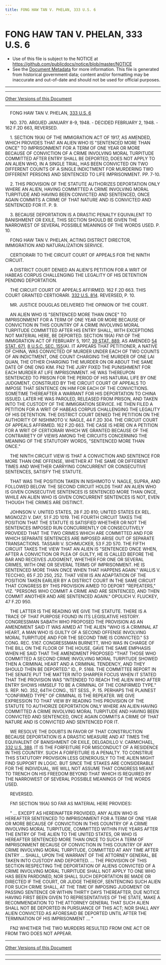 ```yaml
---
title: FONG HAW TAN V. PHELAN, 333 U.S. 6
---
```


# FONG HAW TAN V. PHELAN, 333 U.S. 6

* Use of this file is subject to the NOTICE at https://github.com/publicdocs/notice/blob/master/NOTICE
* See the [Document Metadata](../../../index.md) for more information.
  This file is generated from historical government data; content and/or formatting may be inaccurate and out-of-date and should not be used for official purposes.

----------
----------

[Other Versions of this Document](https://publicdocs.github.io/go/links?ns=uslm-x&ref=%2Fus%2Fcourts%2Fscotus%2FusReporter%2F333%2F6)

----------

    FONG HAW TAN V. PHELAN, [333 U.S. 6][/us/courts/scotus/usReporter/333/6]

    NO. 370.  ARGUED JANUARY 8-9, 1948.  - DECIDED FEBRUARY 2, 1948.  - 162 F.2D 663, REVERSED.

    1.  SECTION 19(A) OF THE IMMIGRATION ACT OF 1917, AS AMENDED, WHICH PROVIDES THAT AN ALIEN WHO IS "SENTENCED MORE THAN ONCE" TO IMPRISONMENT FOR A TERM OF ONE YEAR OR MORE BECAUSE OF CONVICTION OF A CRIME INVOLVING MORAL TURPITUDE COMMITTED AFTER ENTRY SHALL BE DEPORTED, DOES NOT APPLY TO AN ALIEN WHO, IN A SINGLE TRIAL, HAS BEEN CONVICTED ON TWO DIFFERENT COUNTS OF A SINGLE INDICTMENT FOR MURDERING TWO DIFFERENT PERSONS AND SENTENCED TO LIFE IMPRISONMENT.  PP. 7-10.

    2.  THIS PROVISION OF THE STATUTE AUTHORIZES DEPORTATION ONLY WHERE AN ALIEN, HAVING COMMITTED A CRIME INVOLVING MORAL TURPITUDE AND HAVING BEEN CONVICTED AND SENTENCED, ONCE AGAIN COMMITS A CRIME OF THAT NATURE AND IS CONVICTED AND SENTENCED FOR IT.  P. 9.

    3.  BECAUSE DEPORTATION IS A DRASTIC PENALTY EQUIVALENT TO BANISHMENT OR EXILE, THIS SECTION SHOULD BE GIVEN THE NARROWEST OF SEVERAL POSSIBLE MEANINGS OF THE WORDS USED.  P. 10.

    FONG HAW TAN V. PHELAN, ACTING DISTRICT DIRECTOR, IMMIGRATION AND NATURALIZATION SERVICE.

    CERTIORARI TO THE CIRCUIT COURT OF APPEALS FOR THE NINTH CIRCUIT.

    A DISTRICT COURT DENIED AN ALIEN'S PETITION FOR A WRIT OF HABEAS CORPUS CHALLENGING THE LEGALITY OF HIS DETENTION PENDING DEPORTATION.

    THE CIRCUIT COURT OF APPEALS AFFIRMED.  162 F.2D 663.  THIS COURT GRANTED CERTIORARI.  [332 U.S. 814][/us/courts/scotus/usReporter/332/814].  REVERSED, P. 10.

    MR. JUSTICE DOUGLAS DELIVERED THE OPINION OF THE COURT.

    AN ALIEN WHO IS "SENTENCED MORE THAN ONCE" TO IMPRISONMENT FOR A TERM OF ONE YEAR OR MORE BECAUSE OF CONVICTION IN THIS COUNTRY OF A CRIME INVOLVING MORAL TURPITUDE COMMITTED AFTER HIS ENTRY SHALL, WITH EXCEPTIONS NOT MATERIAL HERE, BE DEPORTED.  SECTION 19(A)  FN1  OF THE IMMIGRATION ACT OF FEBRUARY 5, 1917, [39 STAT. 889][/us/stat/39/889], AS AMENDED [54 STAT. 671][/us/stat/54/671], [8 U.S.C. SEC. 155][/us/usc/t8/s155](A).  IT APPEARS THAT PETITIONER, A NATIVE OF CHINA, WAS CONVICTED OF MURDER UNDER EACH OF TWO COUNTS OF AN INDICTMENT, ONE COUNT CHARGING THE MURDER OF ONE LAI QUAN, THE OTHER CHARGING THE MURDER ON OR ABOUT THE SAME DATE OF ONE ONG KIM.  FN2  THE JURY FIXED THE PUNISHMENT FOR EACH MURDER AT LIFE IMPRISONMENT.  HE WAS THEREUPON SENTENCED TO PRISON FOR THE PERIOD OF HIS NATURAL LIFE BY ONE JUDGMENT, CONSTRUED BY THE CIRCUIT COURT OF APPEALS TO IMPOSE THAT SENTENCE ON HIM FOR EACH OF THE CONVICTIONS.  SOMETIME THEREAFTER A WARRANT FOR HIS DEPORTATION TO CHINA ISSUED.  LATER HE WAS PAROLED, RELEASED FROM PRISON, AND TAKEN INTO THE CUSTODY OF THE IMMIGRATION SERVICE.  HE THEN FILED A PETITION FOR A WRIT OF HABEAS CORPUS CHALLENGING THE LEGALITY OF HIS DETENTION.  THE DISTRICT COURT DENIED THE PETITION ON THE AUTHORITY OF NISHIMOTO V. NAGLE, 44 F.2D 304.  THE CIRCUIT COURT OF APPEALS AFFIRMED.  162 F.2D 663.  THE CASE IS HERE ON A PETITION FOR A WRIT OF CERTIORARI WHICH WE GRANTED BECAUSE OF THE CONTRARIETY OF VIEWS AMONG THE CIRCUITS CONCERNING THE MEANING OF THE STATUTORY WORDS, "SENTENCED MORE THAN ONCE."

    THE NINTH CIRCUIT VIEW IS THAT A CONVICTION AND SENTENCE FOR MORE THAN ONE OFFENSE, WHETHER AT THE SAME OR DIFFERENT TIMES AND WHETHER CARRYING CONCURRENT OR CONSECUTIVE SENTENCES, SATISFY THE STATUTE.

    THAT WAS THE POSITION TAKEN IN NISHIMOTO V. NAGLE, SUPRA, AND FOLLOWED BELOW.  THE SECOND CIRCUIT HOLDS THAT AN ALIEN WHO IS GIVEN CONSECUTIVE SENTENCES IS SENTENCED MORE THAN ONCE, WHILE AN ALIEN WHO IS GIVEN CONCURRENT SENTENCES IS NOT, EVEN THOUGH THE CRIMES ARE DISTINCT.

    JOHNSON V. UNITED STATES, 28 F.2D 810; UNITED STATES EX REL. MIGNOZZI V. DAY, 51 F.2D 1019.  THE FOURTH CIRCUIT TAKES THE POSITION THAT THE STATUTE IS SATISFIED WHETHER OR NOT THE SENTENCES IMPOSED RUN CONCURRENTLY OR CONSECUTIVELY PROVIDED THAT THE TWO CRIMES WHICH ARE COMMITTED AND FOR WHICH SEPARATE SENTENCES ARE IMPOSED ARISE OUT OF SEPARATE TRANSACTIONS.  TASSARI V. SCHMUCKER, 53 F.2D 570.  THE FIFTH CIRCUIT TAKES THE VIEW THAT AN ALIEN IS "SENTENCED ONCE WHEN, AFTER A CONVICTION OR PLEA OF GUILTY, HE IS CALLED BEFORE THE BAR AND RECEIVES JUDGMENT, WHETHER FOR ONE OR SEVERAL CRIMES, WITH ONE OR SEVERAL TERMS OF IMPRISONMENT.  HE IS SENTENCED MORE THAN ONCE WHEN THAT HAPPENS AGAIN."  WALLIS V. TECCHIO, 65 F.2D 250, 252.  THAT VIEW IS AN ADAPTATION OF THE POSITION TAKEN EARLIER BY A DISTRICT COURT IN THE SAME CIRCUIT THAT CONGRESS BY THIS PROVISION AIMED TO DEPORT "REPEATERS," VIZ. "PERSONS WHO COMMIT A CRIME AND ARE SENTENCED, AND THEN COMMIT ANOTHER AND ARE SENTENCED AGAIN."  OPOLICH V. FLUCKEY, 47 F.2D 950.

    THE LATTER IS THE READING WE GIVE THE STATUTE.  THERE IS A TRACE OF THAT PURPOSE FOUND IN ITS LEGISLATIVE HISTORY.  CONGRESSMAN SABATH WHO PROPOSED THE PROVISION AS AN AMENDMENT SAID IT WAS AIMED AT THE ALIEN "WHO IS A CRIMINAL AT HEART, A MAN WHO IS GUILTY OF A SECOND OFFENSE INVOLVING MORAL TURPITUDE AND FOR THE SECOND TIME IS CONVICTED."  53 CONG. REC. 5167.  CONGRESSMAN BURNETT, WHO WAS IN CHARGE OF THE BILL ON THE FLOOR OF THE HOUSE, GAVE THE SAME EMPHASIS WHEN HE SAID THAT THE AMENDMENT PROPOSED "THAT THOSE WHO COMMITTED A SECOND CRIME INVOLVING MORAL TURPITUDE SHOWED THEN A CRIMINAL HEART AND A CRIMINAL TENDENCY, AND THEY SHOULD THEN BE DEPORTED."  ID., P. 5168.  THE COMMITTEE REPORT IN THE SENATE PUT THE MATTER INTO SHARPER FOCUS WHEN IT STATED THAT THE PROVISION WAS "INTENDED TO REACH THE ALIEN WHO AFTER ENTRY SHOWS HIMSELF TO BE A CRIMINAL OF THE CONFIRMED TYPE."  S. REP. NO. 352, 64TH CONG., 1ST SESS., P. 15.  PERHAPS THE PLAINEST "CONFIRMED TYPE" OF CRIMINAL IS THE REPEATER.  WE GIVE EXPRESSION TO THAT VIEW BY READING THIS PROVISION OF THE STATUTE TO AUTHORIZE DEPORTATION ONLY WHERE AN ALIEN HAVING COMMITTED A CRIME INVOLVING MORAL TURPITUDE AND HAVING BEEN CONVICTED AND SENTENCED, ONCE AGAIN COMMITS A CRIME OF THAT NATURE AND IS CONVICTED AND SENTENCED FOR IT.

    WE RESOLVE THE DOUBTS IN FAVOR OF THAT CONSTRUCTION BECAUSE DEPORTATION IS A DRASTIC MEASURE AND AT TIMES THE EQUIVALENT OF BANISHMENT OR EXILE, DELGADILLO V. CARMICHAEL, [332 U.S. 388][/us/courts/scotus/usReporter/332/388].  IT IS THE FORFEITURE FOR MISCONDUCT OF A RESIDENCE IN THIS COUNTRY.  SUCH A FORFEITURE IS A PENALTY.  TO CONSTRUE THIS STATUTORY PROVISION LESS GENEROUSLY TO THE ALIEN MIGHT FIND SUPPORT IN LOGIC.  BUT SINCE THE STAKES ARE CONSIDERABLE FOR THE INDIVIDUAL, WE WILL NOT ASSUME THAT CONGRESS MEANT TO TRENCH ON HIS FREEDOM BEYOND THAT WHICH IS REQUIRED BY THE NARROWEST OF SEVERAL POSSIBLE MEANINGS OF THE WORDS USED.

    REVERSED.

    FN1  SECTION 19(A) SO FAR AS MATERIAL HERE PROVIDES:

    "  ...  EXCEPT AS HEREINAFTER PROVIDED, ANY ALIEN WHO IS HEREAFTER SENTENCED TO IMPRISONMENT FOR A TERM OF ONE YEAR OR MORE BECAUSE OF CONVICTION IN THIS COUNTRY OF A CRIME INVOLVING MORAL TURPITUDE, COMMITTED WITHIN FIVE YEARS AFTER THE ENTRY OF THE ALIEN TO THE UNITED STATES, OR WHO IS HEREAFTER SENTENCED MORE THAN ONCE TO SUCH A TERM OF IMPRISONMENT BECAUSE OF CONVICTION IN THIS COUNTRY OF ANY CRIME INVOLVING MORAL TURPITUDE, COMMITTED AT ANY TIME AFTER ENTRY  ... SHALL, UPON THE WARRANT OF THE ATTORNEY GENERAL, BE TAKEN INTO CUSTODY AND DEPORTED.  ...  THE PROVISION OF THIS SECTION RESPECTING THE DEPORTATION OF ALIENS CONVICTED OF A CRIME INVOLVING MORAL TURPITUDE SHALL NOT APPLY TO ONE WHO HAS BEEN PARDONED, NOR SHALL SUCH DEPORTATION BE MADE OR DIRECTED IF THE COURT, OR JUDGE THEREOF, SENTENCING SUCH ALIEN FOR SUCH CRIME SHALL, AT THE TIME OF IMPOSING JUDGMENT OR PASSING SENTENCE OR WITHIN THIRTY DAYS THEREAFTER, DUE NOTICE HAVING FIRST BEEN GIVEN TO REPRESENTATIVES OF THE STATE, MAKE A RECOMMENDATION TO THE ATTORNEY GENERAL THAT SUCH ALIEN SHALL NOT BE DEPORTED IN PURSUANCE OF THIS ACT; NOR SHALL ANY ALIEN CONVICTED AS AFORESAID BE DEPORTED UNTIL AFTER THE TERMINATION OF HIS IMPRISONMENT ...  "

    FN2  WHETHER THE TWO MURDERS RESULTED FROM ONE ACT OR FROM TWO DOES NOT APPEAR.

----------

[Other Versions of this Document](https://publicdocs.github.io/go/links?ns=uslm-x&ref=%2Fus%2Fcourts%2Fscotus%2FusReporter%2F333%2F6)

----------
----------

[/us/courts/scotus/usReporter/333/6]: https://publicdocs.github.io/go/links?ns=uslm-x&ref=%2Fus%2Fcourts%2Fscotus%2FusReporter%2F333%2F6
[/us/courts/scotus/usReporter/332/814]: https://publicdocs.github.io/go/links?ns=uslm-x&ref=%2Fus%2Fcourts%2Fscotus%2FusReporter%2F332%2F814
[/us/stat/39/889]: https://publicdocs.github.io/go/links?ns=uslm&ref=%2Fus%2Fstat%2F39%2F889
[/us/stat/54/671]: https://publicdocs.github.io/go/links?ns=uslm&ref=%2Fus%2Fstat%2F54%2F671
[/us/usc/t8/s155]: https://publicdocs.github.io/go/links?ns=uslm&ref=%2Fus%2Fusc%2Ft8%2Fs155
[/us/courts/scotus/usReporter/332/388]: https://publicdocs.github.io/go/links?ns=uslm-x&ref=%2Fus%2Fcourts%2Fscotus%2FusReporter%2F332%2F388


